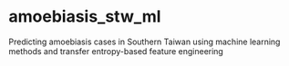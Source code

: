 # amoebiasis_stw_ml
Predicting amoebiasis cases in Southern Taiwan using machine learning methods and transfer entropy-based feature engineering
